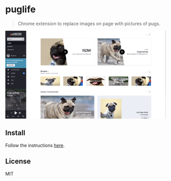 # puglife

> Chrome extension to replace images on page with pictures of pugs.

<div align="center">
    <img src="screenshots/deezer.png" >
</div>

## Install

Follow the instructions [here](https://a9t9.com/howto/install-chrome-extension-from-file).

## License

MIT